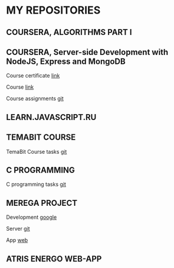 # MY REPOSITORIES

## COURSERA, ALGORITHMS PART I

## COURSERA, Server-side Development with NodeJS, Express and MongoDB

Course certificate [link](https://www.coursera.org/account/accomplishments/records/U7FRD38QGR5G)

Course [link](https://www.coursera.org/learn/server-side-nodejs/)

Course assignments [git](https://github.com/mykhailo-vaskivnyuk/server-side-nodejs)


## LEARN.JAVASCRIPT.RU

## TEMABIT COURSE

TemaBit Course tasks [git](https://github.com/mykhailo-vaskivnyuk/temabit-course)


## C PROGRAMMING

C programming tasks [git](https://github.com/mykhailo-vaskivnyuk/C_base)

## MEREGA PROJECT

Development [google](https://drive.google.com/drive/folders/1YA49A-Pg7jesL_N50vCF4iz7XennQshn?usp=sharing)

Server [git](https://github.com/mykhailo-vaskivnyuk/merega)

App [web](http://mike.sl.org.ua/authorize/)


## ATRIS ENERGO WEB-APP
